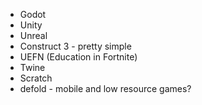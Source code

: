  - Godot
 - Unity
 - Unreal
 - Construct 3 - pretty simple
 - UEFN (Education in Fortnite)
 - Twine
 - Scratch
 - defold - mobile and low resource games?